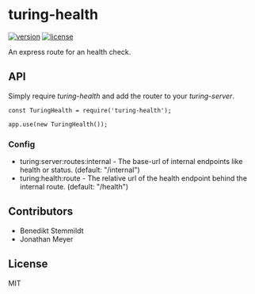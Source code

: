 # turing-health

[![version](https://img.shields.io/npm/v/turing-health.svg)](https://www.npmjs.com/package/turing-health) [![license](https://img.shields.io/npm/l/turing-health.svg)](./LICENSE)

An express route for an health check.

## API

Simply require _turing-health_ and add the router to your _turing-server_.

    const TuringHealth = require('turing-health');

    app.use(new TuringHealth());

### Config

- turing:server:routes:internal - The base-url of internal endpoints like health or status. (default: "/internal")
- turing:health:route - The relative url of the health endpoint behind the internal route. (default: "/health")

## Contributors

- Benedikt Stemmildt
- Jonathan Meyer

## License

MIT
